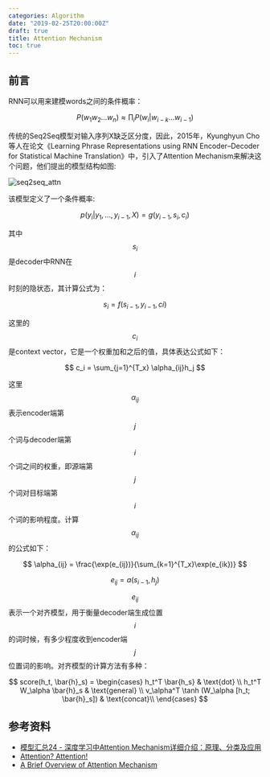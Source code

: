 ```yaml
---
categories: Algorithm
date: "2019-02-25T20:00:00Z"
draft: true
title: Attention Mechanism
toc: true
---
```


## 前言

RNN可以用来建模words之间的条件概率：

$$
P(w_1 w_2 \dots w_n) \approx \prod_i P(w_i | w_{i-k} \dots w_{i-1})
$$


传统的Seq2Seq模型对输入序列X缺乏区分度，因此，2015年，Kyunghyun Cho等人在论文《Learning Phrase Representations using RNN Encoder–Decoder for Statistical Machine Translation》中，引入了Attention Mechanism来解决这个问题，他们提出的模型结构如图:

![seq2seq_attn](https://pic4.zhimg.com/80/v2-163c0c3dda50d1fe7a4f7a64ba728d27_hd.jpg)

该模型定义了一个条件概率:

$$
p(y_i | y_1, \dots, y_{i-1}, X) = g(y_{i-1}, s_i, c_i)
$$

其中$$s_i$$是decoder中RNN在$$i$$时刻的隐状态，其计算公式为：

$$
s_i = f(s_{i-1}, y_{i-1}, ci)
$$

这里的$$c_i$$是context vector，它是一个权重加和之后的值，具体表达公式如下：

$$
c_i = \sum_{j=1}^{T_x} \alpha_{ij}h_j
$$

这里$$\alpha_{ij}$$表示encoder端第$$j$$个词与decoder端第$$i$$个词之间的权重，即源端第$$j$$个词对目标端第$$i$$个词的影响程度。计算$$\alpha_{ij}$$的公式如下：

$$
\alpha_{ij} = \frac{\exp(e_{ij})}{\sum_{k=1}^{T_x}\exp(e_{ik})}
$$

$$
e_{ij} = a(s_{i-1}, h_j)
$$

$$e_{ij}$$表示一个对齐模型，用于衡量decoder端生成位置$$i$$的词时候，有多少程度收到encoder端$$j$$位置词的影响。对齐模型的计算方法有多种：

$$
score(h_t, \bar{h}_s) = 
\begin{cases}
h_t^T \bar{h_s} & \text{dot} \\
h_t^T W_\alpha \bar{h}_s & \text{general} \\
v_\alpha^T \tanh (W_\alpha [h_t; \bar{h}_s]) & \text{concat}\\
\end{cases}
$$

## 参考资料

* [模型汇总24 - 深度学习中Attention Mechanism详细介绍：原理、分类及应用](https://zhuanlan.zhihu.com/p/31547842)
* [Attention? Attention!](https://lilianweng.github.io/lil-log/2018/06/24/attention-attention.html)
* [A Brief Overview of Attention Mechanism](https://medium.com/syncedreview/a-brief-overview-of-attention-mechanism-13c578ba9129)